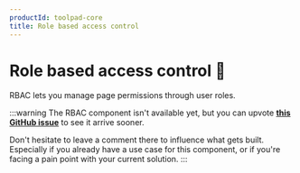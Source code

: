 ```yaml
---
productId: toolpad-core
title: Role based access control
---
```


# Role based access control 🚧

<p class="description">RBAC lets you manage page permissions through user roles.</p>

:::warning
The RBAC component isn't available yet, but you can upvote [**this GitHub issue**](https://github.com/mui/toolpad/issues/4120) to see it arrive sooner.

Don't hesitate to leave a comment there to influence what gets built.
Especially if you already have a use case for this component, or if you're facing a pain point with your current solution.
:::
